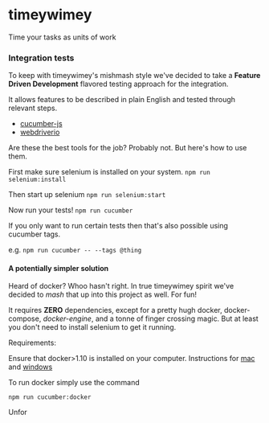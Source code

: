 timeywimey
==========

Time your tasks as units of work


### Integration tests

To keep with timeywimey's mishmash style we've decided to take a **Feature Driven Development** flavored testing approach for the integration.

It allows features to be described in plain English and tested through relevant steps.
  - [cucumber-js](https://github.com/cucumber/cucumber-js)
  - [webdriverio](http://webdriver.io/)

Are these the best tools for the job? Probably not. But here's how to use them. 

First make sure selenium is installed on your system.
`npm run selenium:install`

Then start up selenium
`npm run selenium:start`

Now run your tests!
`npm run cucumber`

If you only want to run certain tests then that's also possible using cucumber tags.

e.g.
`npm run cucumber -- --tags @thing`


#### A potentially simpler solution

Heard of docker? Whoo hasn't right. In true timeywimey spirit we've decided to *mash* that up into this project as well. For fun!

It requires **ZERO** dependencies, except for a pretty hugh docker, docker-compose, *docker-engine*, and a tonne of finger crossing magic. But at least you don't need to install selenium to get it running.

Requirements:

Ensure that docker>1.10 is installed on your computer. Instructions for [mac](https://docs.docker.com/engine/installation/mac/) and [windows](https://docs.docker.com/engine/installation/windows/)

To run docker simply use the command

`npm run cucumber:docker`

Unfor

